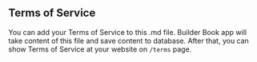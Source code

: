 
<h2>Terms of Service</h2>

You can add your Terms of Service to this .md file.
Builder Book app will take content of this file and save content to database.
After that, you can show Terms of Service at your website on `/terms` page.
